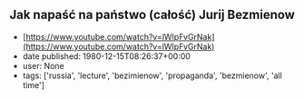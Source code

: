 ## Jak napaść na państwo (całość) Jurij Bezmienow
 - [https://www.youtube.com/watch?v=lWIpFvGrNak](https://www.youtube.com/watch?v=lWIpFvGrNak)
 - date published: 1980-12-15T08:26:37+00:00
 - user: None
 - tags: ['russia', 'lecture', 'bezimienow', 'propaganda', 'bezmienow', 'all time']

